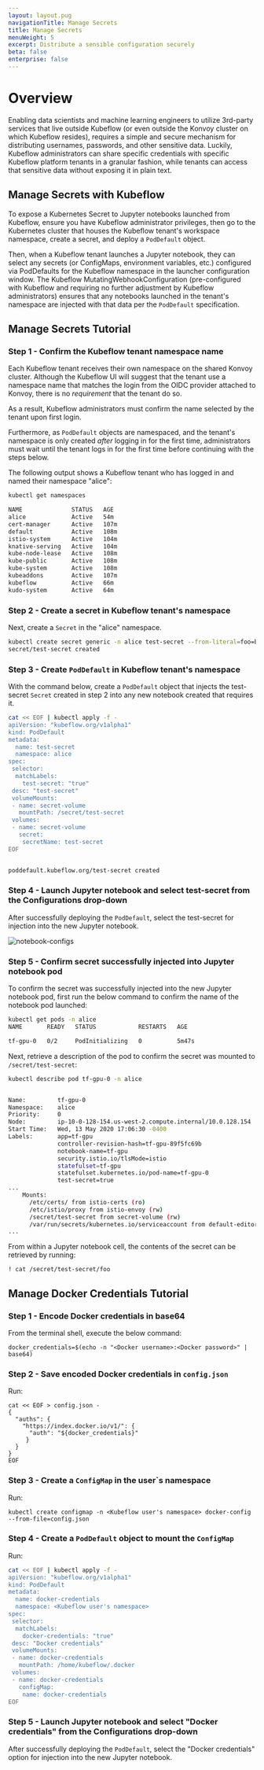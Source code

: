 ```yaml
---
layout: layout.pug
navigationTitle: Manage Secrets
title: Manage Secrets
menuWeight: 5
excerpt: Distribute a sensible configuration securely
beta: false
enterprise: false
---
```


# Overview 

Enabling data scientists and machine learning engineers to utilize 3rd-party services that live outside Kubeflow (or even outside the Konvoy cluster on which Kubeflow resides), requires a simple and secure mechanism for distributing usernames, passwords, and other sensitive data. Luckily, Kubeflow administrators can share specific credentials with specific Kubeflow platform tenants in a granular fashion, while tenants can access that sensitive data without exposing it in plain text.

## Manage Secrets with Kubeflow 

To expose a Kubernetes Secret to Jupyter notebooks launched from Kubeflow, ensure you have Kubeflow administrator privileges, then go to the Kubernetes cluster that houses the Kubeflow tenant's workspace namespace, create a secret, and deploy a `PodDefault` object.

Then, when a Kubeflow tenant launches a Jupyter notebook, they can select any secrets (or ConfigMaps, environment variables, etc.) configured via PodDefaults for the Kubeflow namespace in the launcher configuration window. The Kubeflow MutatingWebhookConfiguration (pre-configured with Kubeflow and requiring no further adjustment by Kubeflow administrators) ensures that any notebooks launched in the tenant's namespace are injected with that data per the `PodDefault` specification.

## Manage Secrets Tutorial

### Step 1 - Confirm the Kubeflow tenant namespace name

Each Kubeflow tenant receives their own namespace on the shared Konvoy cluster. Although the Kubeflow UI will suggest that the tenant use a namespace name that matches the login from the OIDC provider attached to Konvoy, there is no *requirement* that the tenant do so. 

As a result, Kubeflow administrators must confirm the name selected by the tenant upon first login. 

Furthermore, as `PodDefault` objects are namespaced, and the tenant's namespace is only created _after_ logging in for the first time, administrators must wait until the tenant logs in for the first time before continuing with the steps below.

The following output shows a Kubeflow tenant who has logged in and named their namespace "alice":

```bash
kubectl get namespaces                                                                  

NAME              STATUS   AGE
alice             Active   54m
cert-manager      Active   107m
default           Active   108m
istio-system      Active   104m
knative-serving   Active   104m
kube-node-lease   Active   108m
kube-public       Active   108m
kube-system       Active   108m
kubeaddons        Active   107m
kubeflow          Active   66m
kudo-system       Active   64m
```

### Step 2 - Create a secret in Kubeflow tenant's namespace

Next, create a `Secret` in the "alice" namespace.

```bash
kubectl create secret generic -n alice test-secret --from-literal=foo=bar  
secret/test-secret created
```

### Step 3 - Create `PodDefault` in Kubeflow tenant's namespace

With the command below, create a `PodDefault` object that injects the test-secret `Secret` created in step 2 into any new notebook created that requires it.

```bash
cat << EOF | kubectl apply -f -
apiVersion: "kubeflow.org/v1alpha1"
kind: PodDefault
metadata:
  name: test-secret
  namespace: alice
spec:
 selector:
  matchLabels:
    test-secret: "true"
 desc: "test-secret"
 volumeMounts:
 - name: secret-volume
   mountPath: /secret/test-secret
 volumes:
 - name: secret-volume
   secret:
    secretName: test-secret
EOF


poddefault.kubeflow.org/test-secret created
```

### Step 4 - Launch Jupyter notebook and select test-secret from the Configurations drop-down 

After successfully deploying the `PodDefault`, select the test-secret for injection into the new Jupyter notebook.

![notebook-configs](../img/notebook-configurations-select.png)

### Step 5 - Confirm secret successfully injected into Jupyter notebook pod

To confirm the secret was successfully injected into the new Jupyter notebook pod, first run the below command to confirm the name of the notebook pod launched:

```bash
kubectl get pods -n alice                    
NAME       READY   STATUS            RESTARTS   AGE

tf-gpu-0   0/2     PodInitializing   0          5m47s
```

Next, retrieve a description of the pod to confirm the secret was mounted to `/secret/test-secret`:


```bash
kubectl describe pod tf-gpu-0 -n alice


Name:         tf-gpu-0
Namespace:    alice
Priority:     0
Node:         ip-10-0-128-154.us-west-2.compute.internal/10.0.128.154
Start Time:   Wed, 13 May 2020 17:06:30 -0400
Labels:       app=tf-gpu
              controller-revision-hash=tf-gpu-89f5fc69b
              notebook-name=tf-gpu
              security.istio.io/tlsMode=istio
              statefulset=tf-gpu
              statefulset.kubernetes.io/pod-name=tf-gpu-0
              test-secret=true
...
    Mounts:
      /etc/certs/ from istio-certs (ro)
      /etc/istio/proxy from istio-envoy (rw)
      /secret/test-secret from secret-volume (rw)
      /var/run/secrets/kubernetes.io/serviceaccount from default-editor-token-mkxkh (ro)
...

```

From within a Jupyter notebook cell, the contents of the secret can be retrieved by running:

```
! cat /secret/test-secret/foo
```

## Manage Docker Credentials Tutorial

### Step 1 - Encode Docker credentials in base64

From the terminal shell, execute the below command:

```
docker_credentials=$(echo -n "<Docker username>:<Docker password>" | base64)
```

### Step 2 - Save encoded Docker credentials in `config.json`

Run:

```
cat << EOF > config.json -
{
  "auths": {
    "https://index.docker.io/v1/": { 
      "auth": "${docker_credentials}"
     }
  }
}
EOF
```

### Step 3 - Create a `ConfigMap` in the user`s namespace

Run:

```
kubectl create configmap -n <Kubeflow user's namespace> docker-config --from-file=config.json
```

### Step 4 - Create a `PodDefault` object to mount the `ConfigMap`

Run:

```bash
cat << EOF | kubectl apply -f -
apiVersion: "kubeflow.org/v1alpha1"
kind: PodDefault
metadata:
  name: docker-credentials
  namespace: <Kubeflow user's namespace>
spec:
 selector:
  matchLabels:
    docker-credentials: "true"
 desc: "Docker credentials"
 volumeMounts:
 - name: docker-credentials
   mountPath: /home/kubeflow/.docker
 volumes:
 - name: docker-credentials
   configMap:
    name: docker-credentials
EOF
```

### Step 5 - Launch Jupyter notebook and select "Docker credentials" from the Configurations drop-down 

After successfully deploying the `PodDefault`, select the "Docker credentials" option for injection into the new Jupyter notebook.
